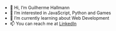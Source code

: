 - 👋 Hi, I’m Guilherme Hallmann
- 👀 I’m interested in JavaScript, Python and Games
- 🌱 I’m currently learning about Web Development
- 📫 You can reach me at <a href="https://www.linkedin.com/in/guihallmann/"> LinkedIn </a>
